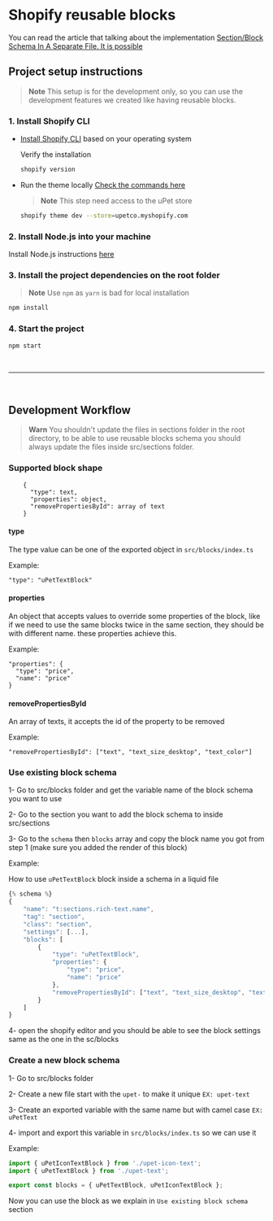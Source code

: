 # Shopify reusable blocks

You can read the article that talking about the implementation [Section/Block Schema In A Separate File. It is possible](https://share-docs.clickup.com/14282782/p/h/dkw0y-10187/d3a845381ed311b/dkw0y-10187)

## Project setup instructions

> **Note**
> This setup is for the development only, so you can use the development features we created like having reusable blocks.

### 1. Install Shopify CLI

- [Install Shopify CLI](https://shopify.dev/docs/themes/tools/cli/install) based on your operating system

    Verify the installation

    ```bash
    shopify version
    ```

* Run the theme locally [Check the commands here](https://shopify.dev/docs/themes/tools/cli/commands#command-overview)

    > **Note**
    > This step need access to the uPet store

    ```bash
    shopify theme dev --store=upetco.myshopify.com
    ```


### 2. Install Node.js into your machine

Install Node.js instructions [here](https://nodejs.org/en/download/)

### 3. Install the project dependencies on the root folder

> **Note**
> Use `npm` as `yarn` is bad for local installation

```bash
npm install
```

### 4. Start the project

```bash
npm start
```

<br />

---
<br />


## Development Workflow

> **Warn**
> You shouldn't update the files in sections folder in the root directory, to be able to use reusable blocks schema you should always update the files inside src/sections folder.

### Supported block shape

```
    {
      "type": text,
      "properties": object,
      "removePropertiesById": array of text
    }
```

#### type
The type value can be one of the exported object in `src/blocks/index.ts`

Example:

```
"type": "uPetTextBlock"
```

#### properties
An object that accepts values to override some properties of the block, like if we need to use the same blocks twice in the same section, they should be with different name. these properties achieve this.

Example:

```
"properties": {
  "type": "price",
  "name": "price"
}
```

#### removePropertiesById
An array of texts, it accepts the id of the property to be removed

Example:

```
"removePropertiesById": ["text", "text_size_desktop", "text_color"]
```

### Use existing block schema

1- Go to src/blocks folder and get the variable name of the block schema you want to use

2- Go to the section you want to add the block schema to inside src/sections

3- Go to the `schema` then `blocks` array and copy the block name you got from step 1 (make sure you added the render of this block)

Example:

How to use `uPetTextBlock` block inside a schema in a liquid file

```js
{% schema %}
{
    "name": "t:sections.rich-text.name",
    "tag": "section",
    "class": "section",
    "settings": [...],
    "blocks": [
        {
            "type": "uPetTextBlock",
            "properties": {
                "type": "price",
                "name": "price"
            },
            "removePropertiesById": ["text", "text_size_desktop", "text_color"]
        }
    ]
}
```

4- open the shopify editor and you should be able to see the block settings same as the one in the sc/blocks

### Create a new block schema

1- Go to src/blocks folder

2- Create a new file start with the `upet-` to make it unique `EX: upet-text`

3- Create an exported variable with the same name but with camel case `EX: uPetText`

4- import and export this variable in `src/blocks/index.ts` so we can use it

Example:

```js
import { uPetIconTextBlock } from './upet-icon-text';
import { uPetTextBlock } from './upet-text';

export const blocks = { uPetTextBlock, uPetIconTextBlock };
```

Now you can use the block as we explain in `Use existing block schema` section